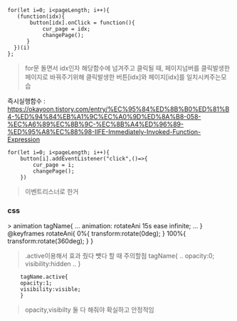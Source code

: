     for(let i=0; i<pageLength; i++){
       (function(idx){
           button[idx].onClick = function(){
               cur_page = idx;
               changePage();
          }
      })(i)
    };

> for문 돌면서 idx인자 해당함수에 넘겨주고 클릭될 때, 페이지넘버를 클릭발생한 페이지로 바꿔주기위해 클릭발생한 버튼[idx]와 페이지[idx]를 일치시켜주는모습

즉시실행함수 : https://okayoon.tistory.com/entry/%EC%95%84%ED%8B%B0%ED%81%B4-%ED%94%84%EB%A1%9C%EC%A0%9D%ED%8A%B8-058-%EC%A6%89%EC%8B%9C-%EC%8B%A4%ED%96%89-%ED%95%A8%EC%88%98-IIFE-Immediately-Invoked-Function-Expression

    for(let i=0; i<pageLength; i++){
        button[i].addEventListener("click",()=>{
            cur_page = i;
            changePage();
        })
> 이벤트리스너로 한거


<h3>css</h3>
> animation
        tagName{
        ...
        animation: rotateAni 15s ease infinite;
        ...
        }
        @keyframes rotateAni{
            0%{
                transform:rotate(0deg);
            }
            100%{
               transform:rotate(360deg);
            }
        }
    
> .active이용해서 효과 줬다 뻇다 할 때 주의할점
        tagName{
        ..
        opacity:0;
        visibility:hidden
        ..
        }
        
        tagName.active{
        opacity:1;
        visibility:visible;
        }
> opacity,visibilty 둘 다 해줘야 확실하고 안정적임
